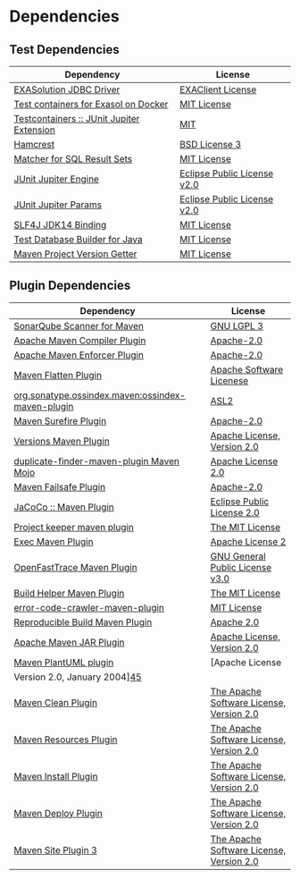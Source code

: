 <!-- @formatter:off -->
# Dependencies

## Test Dependencies

| Dependency                                     | License                           |
| ---------------------------------------------- | --------------------------------- |
| [EXASolution JDBC Driver][0]                   | [EXAClient License][1]            |
| [Test containers for Exasol on Docker][2]      | [MIT License][3]                  |
| [Testcontainers :: JUnit Jupiter Extension][4] | [MIT][5]                          |
| [Hamcrest][6]                                  | [BSD License 3][7]                |
| [Matcher for SQL Result Sets][8]               | [MIT License][9]                  |
| [JUnit Jupiter Engine][10]                     | [Eclipse Public License v2.0][11] |
| [JUnit Jupiter Params][10]                     | [Eclipse Public License v2.0][11] |
| [SLF4J JDK14 Binding][12]                      | [MIT License][13]                 |
| [Test Database Builder for Java][14]           | [MIT License][15]                 |
| [Maven Project Version Getter][16]             | [MIT License][17]                 |

## Plugin Dependencies

| Dependency                                              | License                                                        |
| ------------------------------------------------------- | -------------------------------------------------------------- |
| [SonarQube Scanner for Maven][18]                       | [GNU LGPL 3][19]                                               |
| [Apache Maven Compiler Plugin][20]                      | [Apache-2.0][21]                                               |
| [Apache Maven Enforcer Plugin][22]                      | [Apache-2.0][21]                                               |
| [Maven Flatten Plugin][23]                              | [Apache Software Licenese][21]                                 |
| [org.sonatype.ossindex.maven:ossindex-maven-plugin][24] | [ASL2][25]                                                     |
| [Maven Surefire Plugin][26]                             | [Apache-2.0][21]                                               |
| [Versions Maven Plugin][27]                             | [Apache License, Version 2.0][21]                              |
| [duplicate-finder-maven-plugin Maven Mojo][28]          | [Apache License 2.0][29]                                       |
| [Maven Failsafe Plugin][30]                             | [Apache-2.0][21]                                               |
| [JaCoCo :: Maven Plugin][31]                            | [Eclipse Public License 2.0][32]                               |
| [Project keeper maven plugin][33]                       | [The MIT License][34]                                          |
| [Exec Maven Plugin][35]                                 | [Apache License 2][21]                                         |
| [OpenFastTrace Maven Plugin][36]                        | [GNU General Public License v3.0][37]                          |
| [Build Helper Maven Plugin][38]                         | [The MIT License][39]                                          |
| [error-code-crawler-maven-plugin][40]                   | [MIT License][41]                                              |
| [Reproducible Build Maven Plugin][42]                   | [Apache 2.0][25]                                               |
| [Apache Maven JAR Plugin][43]                           | [Apache License, Version 2.0][21]                              |
| [Maven PlantUML plugin][44]                             | [Apache License
                Version 2.0, January 2004][45] |
| [Maven Clean Plugin][46]                                | [The Apache Software License, Version 2.0][25]                 |
| [Maven Resources Plugin][47]                            | [The Apache Software License, Version 2.0][25]                 |
| [Maven Install Plugin][48]                              | [The Apache Software License, Version 2.0][25]                 |
| [Maven Deploy Plugin][49]                               | [The Apache Software License, Version 2.0][25]                 |
| [Maven Site Plugin 3][50]                               | [The Apache Software License, Version 2.0][25]                 |

[0]: http://www.exasol.com
[1]: https://repo1.maven.org/maven2/com/exasol/exasol-jdbc/7.1.20/exasol-jdbc-7.1.20-license.txt
[2]: https://github.com/exasol/exasol-testcontainers/
[3]: https://github.com/exasol/exasol-testcontainers/blob/main/LICENSE
[4]: https://testcontainers.org
[5]: http://opensource.org/licenses/MIT
[6]: http://hamcrest.org/JavaHamcrest/
[7]: http://opensource.org/licenses/BSD-3-Clause
[8]: https://github.com/exasol/hamcrest-resultset-matcher/
[9]: https://github.com/exasol/hamcrest-resultset-matcher/blob/main/LICENSE
[10]: https://junit.org/junit5/
[11]: https://www.eclipse.org/legal/epl-v20.html
[12]: http://www.slf4j.org
[13]: http://www.opensource.org/licenses/mit-license.php
[14]: https://github.com/exasol/test-db-builder-java/
[15]: https://github.com/exasol/test-db-builder-java/blob/main/LICENSE
[16]: https://github.com/exasol/maven-project-version-getter/
[17]: https://github.com/exasol/maven-project-version-getter/blob/main/LICENSE
[18]: http://sonarsource.github.io/sonar-scanner-maven/
[19]: http://www.gnu.org/licenses/lgpl.txt
[20]: https://maven.apache.org/plugins/maven-compiler-plugin/
[21]: https://www.apache.org/licenses/LICENSE-2.0.txt
[22]: https://maven.apache.org/enforcer/maven-enforcer-plugin/
[23]: https://www.mojohaus.org/flatten-maven-plugin/
[24]: https://sonatype.github.io/ossindex-maven/maven-plugin/
[25]: http://www.apache.org/licenses/LICENSE-2.0.txt
[26]: https://maven.apache.org/surefire/maven-surefire-plugin/
[27]: https://www.mojohaus.org/versions/versions-maven-plugin/
[28]: https://basepom.github.io/duplicate-finder-maven-plugin
[29]: http://www.apache.org/licenses/LICENSE-2.0.html
[30]: https://maven.apache.org/surefire/maven-failsafe-plugin/
[31]: https://www.jacoco.org/jacoco/trunk/doc/maven.html
[32]: https://www.eclipse.org/legal/epl-2.0/
[33]: https://github.com/exasol/project-keeper/
[34]: https://github.com/exasol/project-keeper/blob/main/LICENSE
[35]: https://www.mojohaus.org/exec-maven-plugin
[36]: https://github.com/itsallcode/openfasttrace-maven-plugin
[37]: https://www.gnu.org/licenses/gpl-3.0.html
[38]: https://www.mojohaus.org/build-helper-maven-plugin/
[39]: https://spdx.org/licenses/MIT.txt
[40]: https://github.com/exasol/error-code-crawler-maven-plugin/
[41]: https://github.com/exasol/error-code-crawler-maven-plugin/blob/main/LICENSE
[42]: http://zlika.github.io/reproducible-build-maven-plugin
[43]: https://maven.apache.org/plugins/maven-jar-plugin/
[44]: https://github.com/Huluvu424242/plantuml-maven-plugin
[45]: https://www.apache.org/licenses/LICENSE-2.0
[46]: http://maven.apache.org/plugins/maven-clean-plugin/
[47]: http://maven.apache.org/plugins/maven-resources-plugin/
[48]: http://maven.apache.org/plugins/maven-install-plugin/
[49]: http://maven.apache.org/plugins/maven-deploy-plugin/
[50]: http://maven.apache.org/plugins/maven-site-plugin/

